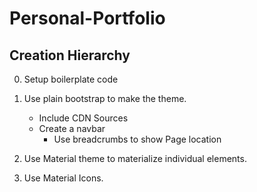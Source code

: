 # Personal-Portfolio

## Creation Hierarchy
0. Setup boilerplate code
1. Use plain bootstrap to make the theme.
	* Include CDN Sources
	* Create a navbar
		* Use breadcrumbs to show Page location

2. Use Material theme to materialize individual elements.
3. Use Material Icons.
